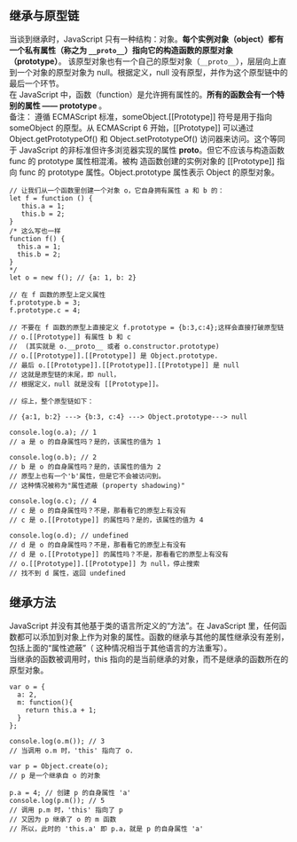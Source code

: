 ## 继承与原型链
当谈到继承时，JavaScript 只有一种结构：对象。<b>每个实例对象（object）都有一个私有属性（称之为 `__proto__`）指向它的构造函数的原型对象（prototype）</b>。
该原型对象也有一个自己的原型对象（`__proto__`），层层向上直到一个对象的原型对象为 null。根据定义，null 没有原型，并作为这个原型链中的最后一个环节。<br>
在 JavaScript 中，函数（function）是允许拥有属性的。<b>所有的函数会有一个特别的属性 —— prototype </b>。<br>
备注： 遵循 ECMAScript 标准，someObject.[[Prototype]] 符号是用于指向 someObject 的原型。从 ECMAScript 6 开始，[[Prototype]] 可以通过 Object.getPrototypeOf() 
和 Object.setPrototypeOf() 访问器来访问。这个等同于 JavaScript 的非标准但许多浏览器实现的属性 __proto__。但它不应该与构造函数 func 的 prototype 属性相混淆。被构
造函数创建的实例对象的 [[Prototype]] 指向 func 的 prototype 属性。Object.prototype 属性表示 Object 的原型对象。
```
// 让我们从一个函数里创建一个对象 o，它自身拥有属性 a 和 b 的：
let f = function () {
   this.a = 1;
   this.b = 2;
}
/* 这么写也一样
function f() {
  this.a = 1;
  this.b = 2;
}
*/
let o = new f(); // {a: 1, b: 2}

// 在 f 函数的原型上定义属性
f.prototype.b = 3;
f.prototype.c = 4;

// 不要在 f 函数的原型上直接定义 f.prototype = {b:3,c:4};这样会直接打破原型链
// o.[[Prototype]] 有属性 b 和 c
//  (其实就是 o.__proto__ 或者 o.constructor.prototype)
// o.[[Prototype]].[[Prototype]] 是 Object.prototype.
// 最后 o.[[Prototype]].[[Prototype]].[[Prototype]] 是 null
// 这就是原型链的末尾，即 null，
// 根据定义，null 就是没有 [[Prototype]]。

// 综上，整个原型链如下：

// {a:1, b:2} ---> {b:3, c:4} ---> Object.prototype---> null

console.log(o.a); // 1
// a 是 o 的自身属性吗？是的，该属性的值为 1

console.log(o.b); // 2
// b 是 o 的自身属性吗？是的，该属性的值为 2
// 原型上也有一个'b'属性，但是它不会被访问到。
// 这种情况被称为"属性遮蔽 (property shadowing)"

console.log(o.c); // 4
// c 是 o 的自身属性吗？不是，那看看它的原型上有没有
// c 是 o.[[Prototype]] 的属性吗？是的，该属性的值为 4

console.log(o.d); // undefined
// d 是 o 的自身属性吗？不是，那看看它的原型上有没有
// d 是 o.[[Prototype]] 的属性吗？不是，那看看它的原型上有没有
// o.[[Prototype]].[[Prototype]] 为 null，停止搜索
// 找不到 d 属性，返回 undefined
```
## 继承方法
JavaScript 并没有其他基于类的语言所定义的“方法”。在 JavaScript 里，任何函数都可以添加到对象上作为对象的属性。函数的继承与其他的属性继承没有差别，包括上面的“属性遮蔽”（
这种情况相当于其他语言的方法重写）。<br>
当继承的函数被调用时，this 指向的是当前继承的对象，而不是继承的函数所在的原型对象。
```
var o = {
  a: 2,
  m: function(){
    return this.a + 1;
  }
};

console.log(o.m()); // 3
// 当调用 o.m 时，'this' 指向了 o.

var p = Object.create(o);
// p 是一个继承自 o 的对象

p.a = 4; // 创建 p 的自身属性 'a'
console.log(p.m()); // 5
// 调用 p.m 时，'this' 指向了 p
// 又因为 p 继承了 o 的 m 函数
// 所以，此时的 'this.a' 即 p.a，就是 p 的自身属性 'a'
```
